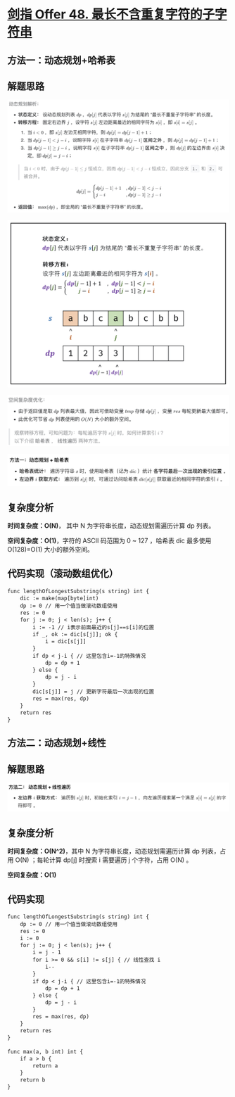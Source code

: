 # [剑指 Offer 48. 最长不含重复字符的子字符串](https://leetcode-cn.com/problems/zui-chang-bu-han-zhong-fu-zi-fu-de-zi-zi-fu-chuan-lcof/)

## 方法一：动态规划+哈希表

## 解题思路

![29002054-0C3C-43A6-80A1-5AD3F5CF52CE](images/29002054-0C3C-43A6-80A1-5AD3F5CF52CE.png)

![34A4B9A9-9246-43EC-85F8-178B14C76D33](images/34A4B9A9-9246-43EC-85F8-178B14C76D33.png)

![E2F8691B-F190-4481-8CF2-BF9A6BFC76FC](images/E2F8691B-F190-4481-8CF2-BF9A6BFC76FC.png)

![9638705B-C56D-4310-83BD-5688855C6F52](images/9638705B-C56D-4310-83BD-5688855C6F52.png)

## 复杂度分析

**时间复杂度：O(N)**， 其中 N 为字符串长度，动态规划需遍历计算 dp 列表。

**空间复杂度：O(1)**，字符的 ASCII 码范围为 0 ~ 127 ，哈希表 dic 最多使用 O(128)=O(1) 大小的额外空间。

## 代码实现（滚动数组优化）

```golang
func lengthOfLongestSubstring(s string) int {
	dic := make(map[byte]int)
	dp := 0 // 用一个值当做滚动数组使用
	res := 0
	for j := 0; j < len(s); j++ {
		i := -1 // i表示前面最近的s[j]==s[i]的位置
		if _, ok := dic[s[j]]; ok {
			i = dic[s[j]]
		}
		if dp < j-i { // 这里包含i=-1的特殊情况
			dp = dp + 1
		} else {
			dp = j - i
		}
		dic[s[j]] = j // 更新字符最后一次出现的位置
		res = max(res, dp)
	}
	return res
}
```

## 方法二：动态规划+线性

## 解题思路

![2EC57DA1-814A-436D-8CE6-FE4D3720BE97](images/2EC57DA1-814A-436D-8CE6-FE4D3720BE97.png)

## 复杂度分析

**时间复杂度：O(N^2)**，其中 N 为字符串长度，动态规划需遍历计算 dp 列表，占用 O(N) ；每轮计算 dp[j] 时搜索 i 需要遍历 j 个字符，占用 O(N) 。

**空间复杂度：O(1)** 

## 代码实现

```golang
func lengthOfLongestSubstring(s string) int {
	dp := 0 // 用一个值当做滚动数组使用
	res := 0
	i := 0
	for j := 0; j < len(s); j++ {
		i = j - 1
		for i >= 0 && s[i] != s[j] { // 线性查找 i
			i--
		}
		if dp < j-i { // 这里包含i=-1的特殊情况
			dp = dp + 1
		} else {
			dp = j - i
		}
		res = max(res, dp)
	}
	return res
}

func max(a, b int) int {
	if a > b {
		return a
	}
	return b
}
```

